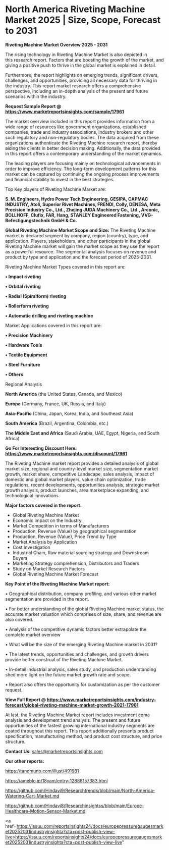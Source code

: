 # North America Riveting Machine Market 2025 | Size, Scope, Forecast to 2031

<Strong> Riveting Machine Market Overview 2025 - 2031</strong>

The rising technology in Riveting Machine Market is also depicted in this research report. Factors that are boosting the growth of the market, and giving a positive push to thrive in the global market is explained in detail.

Furthermore, the report highlights on emerging trends, significant drivers, challenges, and opportunities, providing all necessary data for thriving in the industry. This report market research offers a comprehensive perspective, including an in-depth analysis of the present and future scenarios within the industry.

<strong>Request Sample Report @ <a href=https://www.marketreportsinsights.com/sample/17961>https://www.marketreportsinsights.com/sample/17961</a></strong>

The market overview included in this report provides information from a wide range of resources like government organizations, established companies, trade and industry associations, industry brokers and other such regulatory and non-regulatory bodies. The data acquired from these organizations authenticate the Riveting Machine research report, thereby aiding the clients in better decision making. Additionally, the data provided in this report offers a contemporary understanding of the market dynamics.

The leading players are focusing mainly on technological advancements in order to improve efficiency. The long-term development patterns for this market can be captured by continuing the ongoing process improvements and financial stability to invest in the best strategies.

Top Key players of Riveting Machine Market are:

<strong>S. M. Engineers, Hydro Power Tech Engineering, GESIPA, CAPMAC INDUSTRY, Atoli, Superior Rivet Machines, FRENDI, Colly, DENESA, Meta Precision Industry Co., Ltd., Zhejing JUDA Machinery Co., Ltd., Arconic, BOLLHOFF, Clufix, FAR, Hang, STANLEY Engineered Fastening, VVG-Befestigungstechnik GmbH & Co.</strong>

<strong><b>Global Riveting Machine Market Scope and Size:</b></strong>
The Riveting Machine market is declared segment by company, region (country), type, and application. Players, stakeholders, and other participants in the global Riveting Machine market will gain the market scope as they use the report as a powerful resource. The segmental analysis focuses on revenue and product by type and application and the forecast period of 2025-2031.

Riveting Machine Market Types covered in this report are:

<strong>• Impact riveting

• Orbital riveting

• Radial (Spiralform) riveting

• Rollerform riveting

• Automatic drilling and riveting machine</strong>

Market Applications covered in this report are:

<strong>• Precision Machinery

• Hardware Tools

• Textile Equipment

• Steel Furniture

• Others</strong> 

Regional Analysis

<strong>North America</strong> (the United States, Canada, and Mexico)

<strong>Europe</strong> (Germany, France, UK, Russia, and Italy)

<strong>Asia-Pacific</strong> (China, Japan, Korea, India, and Southeast Asia)

<strong>South America</strong> (Brazil, Argentina, Colombia, etc.)

<strong>The Middle East and Africa</strong> (Saudi Arabia, UAE, Egypt, Nigeria, and South Africa)

<strong>Go For Interesting Discount Here: <a href=https://www.marketreportsinsights.com/discount/17961>https://www.marketreportsinsights.com/discount/17961</a></strong>

The Riveting Machine market report provides a detailed analysis of global market size, regional and country-level market size, segmentation market growth, market share, competitive Landscape, sales analysis, impact of domestic and global market players, value chain optimization, trade regulations, recent developments, opportunities analysis, strategic market growth analysis, product launches, area marketplace expanding, and technological innovations.

<strong><b>Major factors covered in the report:</b></strong>
<ul>
  <li>Global Riveting Machine Market </li>
  <li>Economic Impact on the Industry</li>
  <li>Market Competition in terms of Manufacturers</li>
  <li>Production, Revenue (Value) by geographical segmentation</li>
  <li>Production, Revenue (Value), Price Trend by Type</li>
  <li>Market Analysis by Application</li>
  <li>Cost Investigation</li>
  <li>Industrial Chain, Raw material sourcing strategy and Downstream Buyers</li>
  <li>Marketing Strategy comprehension, Distributors and Traders</li>
  <li>Study on Market Research Factors</li>
  <li>Global Riveting Machine Market Forecast</li>
</ul>

<strong><b>Key Point of the Riveting Machine Market report:</b></strong>

• Geographical distribution, company profiling, and various other market segmentation are provided in the report.

• For better understanding of the global Riveting Machine market status, the accurate market valuation which comprises of size, share, and revenue are also covered.

• Analysis of the competitive dynamic factors better extrapolate the complete market overview

• What will be the size of the emerging Riveting Machine market in 2031?

• The latest trends, opportunities and challenges, and growth drivers provide better construal of the Riveting Machine Market.

• In-detail industrial analysis, sales study, and production understanding shed more light on the future market growth rate and scope.

• Report also offers the opportunity for customization as per the customer request.

<strong><b>View Full Report @ <a href=https://www.marketreportsinsights.com/industry-forecast/global-riveting-machine-market-growth-2021-17961>https://www.marketreportsinsights.com/industry-forecast/global-riveting-machine-market-growth-2021-17961</a></b></strong>


At last, the Riveting Machine Market report includes investment come analysis and development trend analysis. The present and future opportunities of the fastest growing international industry segments are coated throughout this report. This report additionally presents product specification, manufacturing method, and product cost structure, and price structure.

<strong>Contact Us:</strong>
sales@marketreportsinsights.com

<strong>Our other reports:</strong>

<a href=https://tanomuno.com/illust/491981>https://tanomuno.com/illust/491981</a>

<a href=https://ameblo.jp/18yam/entry-12888157383.html>https://ameblo.jp/18yam/entry-12888157383.html</a>

<a href=https://github.com/Hindavi9/Researchtrends/blob/main/North-America-Watering-Cart-Market.md>https://github.com/Hindavi9/Researchtrends/blob/main/North-America-Watering-Cart-Market.md</a>

<a href=https://github.com/Hindavi8/Researchinsightss/blob/main/Europe-Healthcare-Motion-Sensor-Market.md>https://github.com/Hindavi8/Researchinsightss/blob/main/Europe-Healthcare-Motion-Sensor-Market.md</a>

<a href=https://issuu.com/reportsinsights24/docs/europepressuregaugesmarket20252031industryinsighta?cta=post-publish-view-live>https://issuu.com/reportsinsights24/docs/europepressuregaugesmarket20252031industryinsighta?cta=post-publish-view-live</a>"
